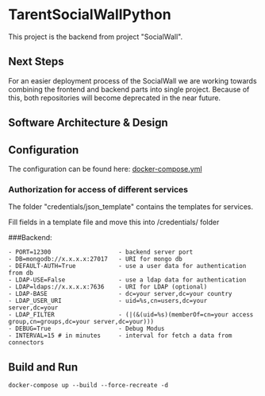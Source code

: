 # TarentSocialWallPython

This project is the backend from project "SocialWall".

## Next Steps
For an easier deployment process of the SocialWall we are working towards combining the frontend and backend parts into single project. Because of this, both repositories will become deprecated in the near future. 

## Software Architecture & Design 


## Configuration

The configuration can be found here: [docker-compose.yml](./docker-compose.yml)

### Authorization for access of different services

The folder "credentials/json_template" contains the templates for services.

Fill fields in a template file and move this into /credentials/ folder

 ###Backend:

    - PORT=12300                   - backend server port
    - DB=mongodb://x.x.x.x:27017   - URI for mongo db
    - DEFAULT-AUTH=True            - use a user data for authentication from db
    - LDAP-USE=False               - use a ldap data for authentication  
    - LDAP=ldaps://x.x.x.x:7636    - URI for LDAP (optional)
    - LDAP-BASE                    - dc=your server,dc=your country
    - LDAP_USER_URI                - uid=%s,cn=users,dc=your server,dc=your
    - LDAP_FILTER                  - (|(&(uid=%s)(memberOf=cn=your access group,cn=groups,dc=your server,dc=your)))    
    - DEBUG=True                   - Debug Modus
    - INTERVAL=15 # in minutes     - interval for fetch a data from connectors


## Build and Run
    
    docker-compose up --build --force-recreate -d

